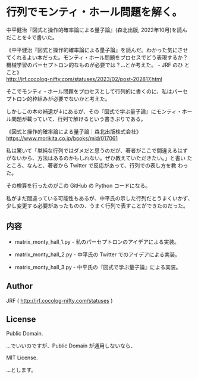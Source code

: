 # 行列でモンティ・ホール問題を解く。

<!-- Time-stamp: "2023-02-13T19:43:06Z" -->

中平健治『図式と操作的確率論による量子論』(森北出版, 2022年10月)を読ん
だことを↓で書いた。

《中平健治『図式と操作的確率論による量子論』を読んだ。わかった気にさせ
てくれるよい本だった。モンティ・ホール問題をプロセスでどう表現するか？
機械学習のパーセプトロン的なものが必要では？…とか考えた。 - JRF のひ
とこと》  
http://jrf.cocolog-nifty.com/statuses/2023/02/post-202817.html

そこでモンティ・ホール問題をプロセスとして行列的に書くのに、私はパーセ
プトロン的枠組みが必要でないかと考えた。

しかしこの本の補遺が↓にあるが、その『図式で学ぶ量子論』にモンティ・ホー
ル問題が載っていて、行列で解けるという書きぶりである。

《図式と操作的確率論による量子論｜森北出版株式会社》  
https://www.morikita.co.jp/books/mid/017061

私は驚いて「単純な行列ではダメだと思うのだが、著者がここで間違えるはず
がないから、方法はあるのかもしれない。ぜひ教えていただきたい。」と書い
たところ、なんと、著者から Twitter で反応があって、行列での表し方を教
わった。

その検算を行ったのがこの GitHub の Python コードになる。

私がまだ間違っている可能性もあるが、中平氏の示した行列だとうまくいかず、
少し変更する必要があったものの、うまく行列で表すことができたのだった。


## 内容

 * matrix_monty_hall_1.py - 私のパーセプトロンのアイデアによる実装。

 * matrix_monty_hall_2.py - 中平氏の Twitter でのアイデアによる実装。

 * matrix_monty_hall_3.py - 中平氏の『図式で学ぶ量子論』による実装。


## Author

JRF ( http://jrf.cocolog-nifty.com/statuses )


## License

Public Domain.

…でいいのですが、Public Domain が通用しないなら、

MIT License.

…とします。
